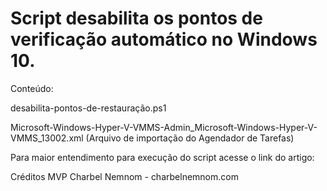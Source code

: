 # Script desabilita os pontos de verificação automático no Windows 10.

Conteúdo:

desabilita-pontos-de-restauração.ps1

Microsoft-Windows-Hyper-V-VMMS-Admin_Microsoft-Windows-Hyper-V-VMMS_13002.xml (Arquivo de importação do Agendador de Tarefas)

Para maior entendimento para execução do script acesse o link do artigo: 

Créditos MVP Charbel Nemnom - charbelnemnom.com
